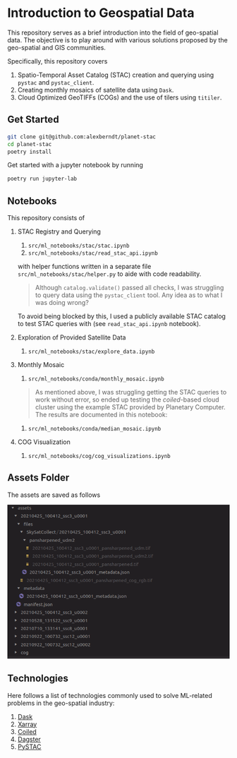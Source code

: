 # Introduction to Geospatial Data

This repository serves as a brief introduction into the field of geo-spatial data. The objective is to play around with various solutions proposed by the geo-spatial and GIS communities. 

Specifically, this repository covers

1. Spatio-Temporal Asset Catalog (STAC) creation and querying using `pystac` and `pystac_client`.
2. Creating monthly mosaics of satellite data using `Dask`.
3. Cloud Optimized GeoTIFFs (COGs) and the use of tilers using `titiler`.

## Get Started

```bash
git clone git@github.com:alexberndt/planet-stac
cd planet-stac
poetry install
```

Get started with a jupyter notebook by running

```bash
poetry run jupyter-lab
```

## Notebooks

This repository consists of

1. STAC Registry and Querying
   
   1. `src/ml_notebooks/stac/stac.ipynb`
   2. `src/ml_notebooks/stac/read_stac_api.ipynb`

   with helper functions written in a separate file `src/ml_notebooks/stac/helper.py` to aide with code readability.

   > Although `catalog.validate()` passed all checks, I was struggling to query data using the `pystac_client` tool. Any idea as to what I was doing wrong?

   To avoid being blocked by this, I used a publicly available STAC catalog to test STAC queries with (see `read_stac_api.ipynb` notebook).

2. Exploration of Provided Satellite Data

   1. `src/ml_notebooks/stac/explore_data.ipynb`

3. Monthly Mosaic

   1. `src/ml_notebooks/conda/monthly_mosaic.ipynb`

   > As mentioned above, I was struggling getting the STAC queries to work without error, so ended up testing the _coiled_-based cloud cluster using the example STAC provided by Planetary Computer. The results are documented in this notebook:

   1. `src/ml_notebooks/conda/median_mosaic.ipynb`
   
4. COG Visualization

   1. `src/ml_notebooks/cog/cog_visualizations.ipynb`

## Assets Folder

The assets are saved as follows

![file structure diagram](.github/markdown/assets.png "File Structure")

## Technologies

Here follows a list of technologies commonly used to solve ML-related problems in the geo-spatial industry:

1. [Dask](https://dask.org/)
2. [Xarray](https://xarray.pydata.org/en/stable/)
3. [Coiled](https://coiled.io/)
4. [Dagster](https://dagster.io/)
5. [PySTAC](https://pystac.readthedocs.io/en/1.0/#)
